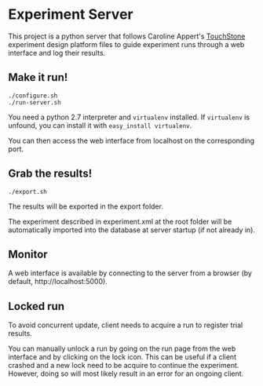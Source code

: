 Experiment Server
=================

This project is a python server that follows Caroline Appert's
[TouchStone](https://www.lri.fr/~appert/website/touchstone/touchstone.html)
experiment design platform files to guide experiment runs through a web
interface and log their results.

Make it run!
------------

```shell
./configure.sh
./run-server.sh
```

You need a python 2.7 interpreter and `virtualenv` installed. If
`virtualenv` is unfound, you can install it with
`easy_install virtualenv`.

You can then access the web interface from localhost on the
corresponding port.

Grab the results!
-----------------

```shell
./export.sh
```

The results will be exported in the export folder.

The experiment described in experiment.xml at the root folder will be
automatically imported into the database at server startup (if not
already in).

Monitor
-------

A web interface is available by connecting to the server from a browser
(by default, http://localhost:5000).

Locked run
----------

To avoid concurrent update, client needs to acquire a run to register
trial results.

You can manually unlock a run by going on the run page from the web
interface and by clicking on the lock icon. This can be useful if a
client crashed and a new lock need to be acquire to continue the
experiment. However, doing so will most likely result in an error for an
ongoing client.
